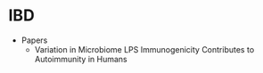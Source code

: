 # IBD

- Papers
  - Variation in Microbiome LPS Immunogenicity Contributes to Autoimmunity in Humans

